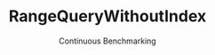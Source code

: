 ---
layout: default
title: RangeQueryWithoutIndex
subtitle: Continuous Benchmarking
selected: Micro
expanded: Benchmarking
benchmark: /individual_results/RangeQueryWithoutIndex.html
---